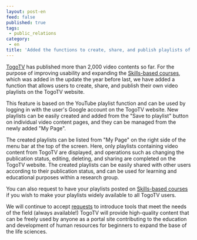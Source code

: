 ```yaml
---
layout: post-en
feed: false
published: true
tags:
 - public_relations
category:
 - en
title: 'Added the functions to create, share, and publish playlists of video content on the TogoTV.'
---
```

[TogoTV](https://togotv.dbcls.jp/en/) has published more than 2,000 video contents so far. For the purpose of improving usability and expanding the [Skills-based courses](https://togotv.dbcls.jp/en/courses.html), which was added in the update the year before last, we have added a function that allows users to create, share, and publish their own video playlists on the TogoTV website.<br />

This feature is based on the YouTube playlist function and can be used by logging in with the user's Google account on the TogoTV website. New playlists can be easily created and added from the "Save to playlist" button on individual video content pages, and they can be managed from the newly added "My Page".<br />

The created playlists can be listed from "My Page" on the right side of the menu bar at the top of the screen. Here, only playlists containing video content from TogoTV are displayed, and operations such as changing the publication status, editing, deleting, and sharing are completed on the TogoTV website. The created playlists can be easily shared with other users according to their publication status, and can be used for learning and educational purposes within a research group.<br />

You can also request to have your playlists posted on [Skills-based courses](https://togotv.dbcls.jp/en/courses.html) if you wish to make your playlists widely available to all TogoTV users.<br />

We will continue to accept [requests](https://togotv.dbcls.jp/request.html) to introduce tools that meet the needs of the field (always available!) TogoTV will provide high-quality content that can be freely used by anyone as a portal site contributing to the education and development of human resources for beginners to expand the base of the life sciences.
